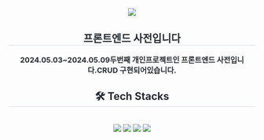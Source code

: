 <div align= "center">
    <img src="https://capsule-render.vercel.app/api?type=waving&color=gradient&height=120&text=프론트엔드%20사전&animation=fadeIn&fontColor=000000&fontSize=50" />
    </div>
    <div align= "center"> 
    <h2 style="border-bottom: 1px solid #d8dee4; color: #282d33;"> 프론트엔드 사전입니다 </h2>  
    <div style="font-weight: 700; font-size: 15px; text-align: center; color: #282d33;"> 2024.05.03~2024.05.09</li></li>두번째 개인프로젝트인 프론트엔드 사전입니다.</li></li>CRUD 구현되어있습니다. </div> 
    </div>
    <div align= "center">
    <h2 style="border-bottom: 1px solid #d8dee4; color: #282d33;"> 🛠️ Tech Stacks </h2> <br> 
    <div style="margin: 0 auto; text-align: center;" align= "center"> <img src="https://img.shields.io/badge/CSS3-1572B6?style=flat-square&logo=CSS3&logoColor=white">
          <img src="https://img.shields.io/badge/Figma-F24E1E?style=flat-square&logo=Figma&logoColor=white">
          <img src="https://img.shields.io/badge/HTML5-E34F26?style=flat-square&logo=HTML5&logoColor=white">
          <img src="https://img.shields.io/badge/React-61DAFB?style=flat-square&logo=React&logoColor=white">
          </div>
    </div>
    
